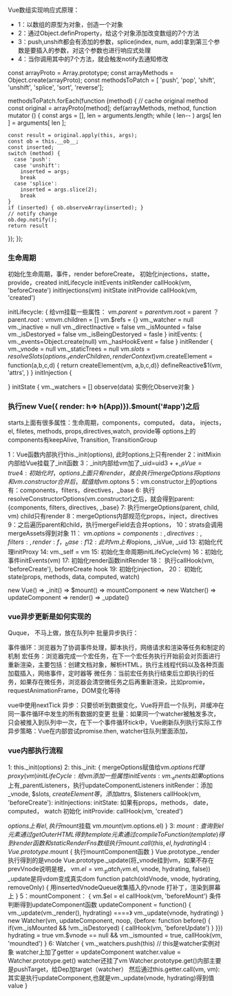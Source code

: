 ###
Vue数组实现响应式原理：
- 1：以数组的原型为对象，创造一个对象
- 2：通过Object.definProperty，给这个对象添加改变数组的7个方法
- 3：push,unshift都会有添加的参数，splice(index, num, add)拿到第三个参数是要插入的参数，对这个参数也进行响应式处理
- 4：当你调用其中的7个方法，就会触发notify去通知修改

const arrayProto = Array.prototype;
const arrayMethods = Object.create(arrayProto);
const methodsToPatch = [ 'push',  'pop', 'shift', 'unshift',  'splice',  'sort',  'reverse'];

methodsToPatch.forEach(function (method) {
  // cache original method
  const original = arrayProto[method];
  def(arrayMethods, method, function mutator () {
    const args = [], len = arguments.length;
    while ( len-- ) args[ len ] = arguments[ len ];

    const result = original.apply(this, args);
    const ob = this.__ob__;
    const inserted;
    switch (method) {
      case 'push':
      case 'unshift':
        inserted = args;
        break
      case 'splice':
        inserted = args.slice(2);
        break
    }
    if (inserted) { ob.observeArray(inserted); }
    // notify change
    ob.dep.notify();
    return result
  });
});

### 生命周期
初始化生命周期，事件，render beforeCreate， 初始化injections，statte，provide，created
initLifecycle
initEvents
initRender
callHook(vm, 'beforeCreate')
initInjections(vm)
initState
initProvide
callHook(vm, 'created')

initLifecycle: {
  给vm挂载一些属性： 
  vm.$parent = parent
  vm.$root = parent ？ parent.$root : vm
  vm.$children = []
  vm.$refs = {}
  vm._watcher = null
  vm._inactive = null
  vm._directInactive = false
  vm._isMounted = false
  vm._isDestoryed = false
  vm._isBeingDestoryed = fasle
}
initEvents: {
  vm._events=Object.create(null)
  vm._hasHookEvent = false
}
initRender {
  vm._vnode = null
  vm._staticTrees = null
  vm.$slots = resolveSlots(options._renderChildren, renderContext)
  vm.$createElement = function(a,b,c,d) { return createElement(vm, a,b,c,d)}
  defineReactive$$1(vm, '$attrs', )
}
initInjection {

}
initState {
  vm._watchers = []
  observe(data)
  实例化Observe对象
}

### 执行new Vue({ render: h=> h(App)}).$mount('#app')之后
starts上面有很多属性：生命周期，components，computed， data， injects，el, filetes, methods, props,directives,watch, provide等
options上的components有keepAlive, Transition, TransitionGroup

1：Vue函数内部执行this._init(options), 此时options上只有render
2：initMixin内部给Vue挂载了_init函数
3：_init内部给vm加了_uid=uid$3++,_isVue=true
4: 初始化时，options上面只有render，就会执行mergeOptions将options和vm.constructor合并后，赋值给vm.$optons
5：vm.constructor上的options有：components，filters，directives，_base
6: 执行resolveConstructorOptions(vm.constructor)之后，就会得到parent: {components, filters, directives, _base}
7: 执行mergeOptions(parent, child, vm) child只有render
8：mergeOptions内部规范化props，inject，directives
9：之后遍历parent和child，执行mergeField去合并options，
10：strats会调用mergeAssets得到对象
11： vm.$options = {components: {}, directives: {},filters: {}, render: f，_base: f }
12: 此时vm上有$opions, _isVue, _uid
13: 初始化代理initProxy
14: vm._self = vm
15: 初始化生命周期initLifeCycle(vm)
16：初始化事件initEvents(vm)
17: 初始化render函数initRender
18： 执行callHook(vm, 'beforeCreate'), beforeCreate hook
19: 初始化injection，
20： 初始化state(props, methods, data, computed, watch)

new Vue() => _init() => $mount() => mountComponent => new Watcher() => updateComponent => render() => _update()


### vue异步更新是如何实现的
Quque， 不马上做，放在队列中
批量异步执行：

事件循环：浏览器为了协调事件处理，脚本执行，网络请求和渲染等任务和制定的机制
宏任务：浏览器完成一个宏任务，在下一个宏任务执行开始前会对页面进行重新渲染，主要包括：创建文档对象，解析HTML，执行主线程代码以及各种页面加载插入，网络事件，定时器等
微任务：当前宏任务执行结束后立即执行的任务，如果存在微任务，浏览器会清空微任务之后再重新渲染，比如promie，requestAnimationFrame，DOM变化等待

vue中使用nextTick
异步：只要侦听到数据变化，Vue将开启一个队列，并缓冲在同一事件循环中发生的所有数据的变更
批量：如果同一个watcher被触发多次，只会被推入到队列中一次，在下一个事件循环tick中，Vue刷新队列执行实际工作
异步策略：Vue在内部尝试promise.then,
watcher往队列里面添加，

### vue内部执行流程
1: this._init(options)
2: this._init: {
  mergeOptions赋值给vm.$options
  代理proxy(vm)
  initLifeCycle: 给vm添加一些属性
  initEvents: vm._enents 如果$options上有_parentListeners，执行updateComponentListeners
  initRender：添加_vnode, $slots, $createElement等， 添加$attrs, $listeners
  callHook(vm, 'beforeCreate'): 
  initInjections: 
  initState: 如果有props，methods， date， computed， watch 初始化
  initProvide: 
  callHook(vm, 'created')

  $options上有el, 执行$mount挂载
  vm.$mount(vm.$options.el)
}
3: $mount: {
  查询到el元素
  通过getOuterHTML得到template元素
  通过compileToFunction(template) 得到render函数和staticRenderFns数组
  执行mount.call(this, el, hydrating)
}
4: Vue.prototype.$mount {
  执行mountComponent函数
}
            Vue.prototype._render执行得到的是vnode
            Vue.prototype._update(将_vnode挂到vm，如果不存在prevVnode说明是根， vm.$el = vm._patch_(vm.$el, vnode, hydrating, false))
            _update是将vdom变成真实dom
            function patch(oldVnode, vnode, hydrating, removeOnly) {
              用insertedVnodeQueue收集插入的vnode
              打补丁，渲染到屏幕上
            }
5：mountComponent： {
  vm.$el = el
  callHook(vm, 'beforeMount')
  条件判断得到updateComponent函数
  updateComponent = function() {
    vm._update(vm._render(), hydrating) ====》 vm._update(vnode, hydrating)
  }
  new Watcher(vm, updateComponent, noop, {before: function before() {
    if(vm._isMounted && !vm._isDestoryed) {
      callHook(vm, 'beforeUpdate')
    }
  }})
  hydrating = true
  vm.$vnode == null && vm._ismounted = true, callHook(vm, 'moundted')
}
6: Watcher {
  vm._watchers.push(this) // this是watcher实例对象
  watcher上加了getter = updateComponent
  watcher.value = Watcher.prototype.get()
  watcher还挂了vm
   Watcher.prototype.get()内部主要是pushTarget，给Dep加target（watcher）
   然后通过this.getter.call(vm, vm):其实是执行updateComponent,也就是vm._update(vnode, hydrating)得到值value
}
